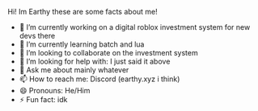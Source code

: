 Hi! Im Earthy these are some facts about me!

- 🔭 I’m currently working on a digital roblox investment system for new devs there
- 🌱 I’m currently learning batch and lua
- 👯 I’m looking to collaborate on the investment system
- 🤔 I’m looking for help with: I just said it above
- 💬 Ask me about mainly whatever
- 📫 How to reach me: Discord (earthy.xyz i think)
- 😄 Pronouns: He/Him
- ⚡ Fun fact: idk

